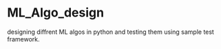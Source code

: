 # ML_Algo_design
designing diffrent ML algos in python and testing them using sample test framework.
